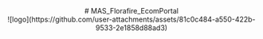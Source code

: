 <div align="center">
  # MAS_Florafire_EcomPortal
</div>

<div align="center">
  ![logo](https://github.com/user-attachments/assets/81c0c484-a550-422b-9533-2e1858d88ad3)
</div>
